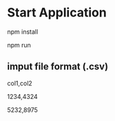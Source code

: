 # Start Application

npm install

npm run

## imput file format (.csv)

col1,col2

1234,4324

5232,8975
